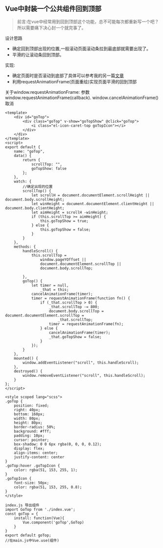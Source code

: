## Vue中封装一个公共组件回到顶部
> 前言:在vue中经常用到回到顶部这个功能，总不可能每次都重新写一个吧？所以需要痛下决心封一个就完事了。

设计思路
* 确定回到顶部出现的位置,一般滚动页面滚动条拉到最底部就需要出现了。
* 平滑的让滚动条回到顶部。

实现:
* 确定页面时是否滚动到底部了具体可以参考我的另一篇[文章](http://https://github.com/xiuxiumomo/learn-js/blob/master/JavaScript-learn/%E5%85%B3%E4%BA%8E%E9%A1%B5%E9%9D%A2%E5%85%83%E7%B4%A0%E5%AE%BD%E5%BA%A6%E9%97%AE%E9%A2%98/read.md)
* 利用requestAnimationFrame(页面重绘)实现页面平滑的回到顶部

关于window.requestAnimationFrame: 参数window.requestAnimationFrame(callback).
window.cancelAnimationFrame()取消
~~~
<template>
    <div id="goTop">
        <div class="goTop" v-show="goTopShow" @click="goTop">
            <i class="el-icon-caret-top goTopIcon"></i>
        </div>
    </div>
</template>
<script>
export default {
    name: "goTop",
    data() {
        return {
            scrollTop: "",
            goTopShow: false
        };
    },
    watch: {
        //确定出现的位置
        scrollTop() {
            let scrollH = document.documentElement.scrollHeight || document.body.scrollHeight;
            let winHeight = document.documentElement.clientHeight || document.body.clientHeight;
            let aimHeight = scrollH -winHeight;
            if (this.scrollTop >= aimHeight) {
                this.goTopShow = true;
            } else {
                this.goTopShow = false;
            }
        }
    },
    methods: {
        handleScroll() {
            this.scrollTop =
                window.pageYOffset ||
                document.documentElement.scrollTop ||
                document.body.scrollTop;

        },
        goTop() {
            let timer = null,
                _that = this;
            cancelAnimationFrame(timer);
            timer = requestAnimationFrame(function fn() {
                if (_that.scrollTop > 0) {
                    _that.scrollTop -= 800;
                    document.body.scrollTop = document.documentElement.scrollTop =
                        _that.scrollTop;
                    timer = requestAnimationFrame(fn);
                } else {
                    cancelAnimationFrame(timer);
                    _that.goTopShow = false;
                }
            });
        }
    },
    mounted() {
        window.addEventListener("scroll", this.handleScroll);
    },
    destroyed() {
        window.removeEventListener("scroll", this.handleScroll);
    }
};
</script>

<style scoped lang="scss">
.goTop {
    position: fixed;
    right: 40px;
    bottom: 160px;
    width: 80px;
    height: 80px;
    border-radius: 50%;
    background: #fff;
    padding: 10px;
    cursor: pointer;
    box-shadow: 0 0 6px rgba(0, 0, 0, 0.12);
    display: flex;
    align-items: center;
    justify-content: center
}
.goTop:hover .goTopIcon {
    color: rgba(51, 153, 255, 1);
}
.goTopIcon {
    font-size: 50px;
    color: rgba(51, 153, 255, 0.8);
}
</style>

~~~


~~~
index.js 导出组件
import GoTop from './index.vue';
const goTop = {
    install: function(Vue){
        Vue.component('goTop',GoTop)
    }
}
export default goTop;
//在main.js中Vue.use(组件)
~~~
